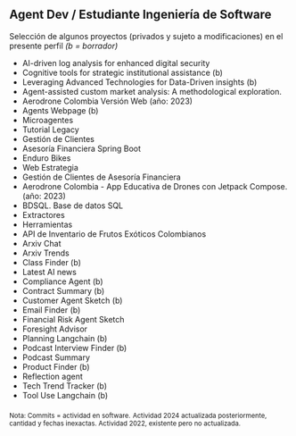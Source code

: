 
## Agent Dev /  Estudiante Ingeniería de Software

Selección de algunos proyectos (privados y sujeto a modificaciones) en el presente perfil 
*(b = borrador)*


- AI-driven log analysis for enhanced digital security 
- Cognitive tools for strategic institutional assistance (b)
- Leveraging Advanced Technologies for Data-Driven insights (b)
- Agent-assisted custom market analysis: A methodological exploration. 
- Aerodrone Colombia Versión Web  (año: 2023)
- Agents Webpage (b)  
- Microagentes 
- Tutorial Legacy  
- Gestión de Clientes  
- Asesoría Financiera Spring Boot  
- Enduro Bikes  
- Web Estrategia  
- Gestión de Clientes de Asesoría Financiera  
- Aerodrone Colombia - App Educativa de Drones con Jetpack Compose. (año: 2023)  
- BDSQL. Base de datos SQL  
- Extractores  
- Herramientas  
- API de Inventario de Frutos Exóticos Colombianos    
- Arxiv Chat
- Arxiv Trends  
- Class Finder  (b)
- Latest AI news
- Compliance Agent  (b)
- Contract Summary  (b)
- Customer Agent Sketch (b)  
- Email Finder  (b)
- Financial Risk Agent Sketch 
- Foresight Advisor  
- Planning Langchain  (b)
- Podcast Interview Finder (b)  
- Podcast Summary  
- Product Finder  (b)
- Reflection agent
- Tech Trend Tracker  (b)
- Tool Use Langchain  (b)



<sub>Nota: Commits = actividad en software.</sub>
<sub>Actividad 2024 actualizada posteriormente, cantidad y fechas inexactas. Actividad 2022, existente pero no actualizada.</sub>




